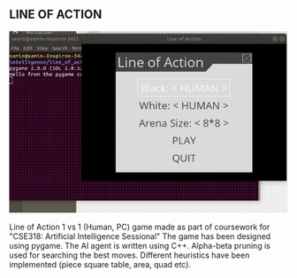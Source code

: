 ## LINE OF ACTION
![Line of Action](https://github.com/SaminRK/LineOfAction/blob/master/media/loa.gif)

Line of Action 1 vs 1 (Human, PC) game made as part of coursework for "CSE318: Artificial Intelligence Sessional"
The game has been designed using pygame.
The AI agent is written using C++. Alpha-beta pruning is used for searching the best moves. Different heuristics have been implemented (piece square table, area, quad etc).
